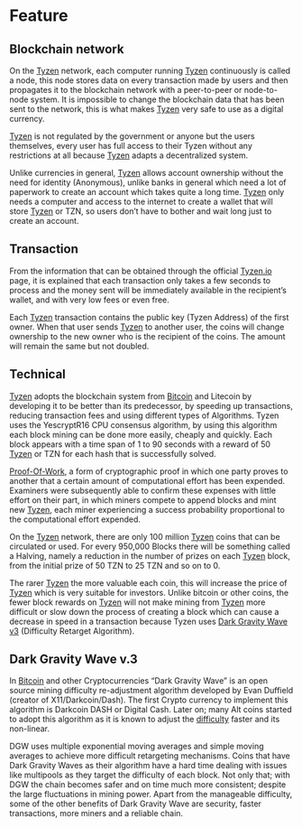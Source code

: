 # Feature

## Blockchain network <a href="#5bdd" id="5bdd"></a>

On the [Tyzen](https://www.tyzen.io/) network, each computer running [Tyzen](https://www.tyzen.io/) continuously is called a node, this node stores data on every transaction made by users and then propagates it to the blockchain network with a peer-to-peer or node-to-node system. It is impossible to change the blockchain data that has been sent to the network, this is what makes [Tyzen](https://www.tyzen.io/) very safe to use as a digital currency.

[Tyzen](https://www.tyzen.io/) is not regulated by the government or anyone but the users themselves, every user has full access to their Tyzen without any restrictions at all because [Tyzen](https://www.tyzen.io/) adapts a decentralized system.

Unlike currencies in general, [Tyzen](https://www.tyzen.io/) allows account ownership without the need for identity (Anonymous), unlike banks in general which need a lot of paperwork to create an account which takes quite a long time. [Tyzen](https://www.tyzen.io/) only needs a computer and access to the internet to create a wallet that will store [Tyzen](https://www.tyzen.io/) or TZN, so users don’t have to bother and wait long just to create an account.

## Transaction <a href="#cfd1" id="cfd1"></a>

From the information that can be obtained through the official [Tyzen.io](https://www.tyzen.io/) page, it is explained that each transaction only takes a few seconds to process and the money sent will be immediately available in the recipient’s wallet, and with very low fees or even free.

Each [Tyzen](https://www.tyzen.io/) transaction contains the public key (Tyzen Address) of the first owner. When that user sends [Tyzen](https://www.tyzen.io/) to another user, the coins will change ownership to the new owner who is the recipient of the coins. The amount will remain the same but not doubled.

## Technical <a href="#4bfb" id="4bfb"></a>

[Tyzen](https://www.tyzen.io/) adopts the blockchain system from [Bitcoin](https://en.wikipedia.org/wiki/Bitcoin) and Litecoin by developing it to be better than its predecessor, by speeding up transactions, reducing transaction fees and using different types of Algorithms. Tyzen uses the YescryptR16 CPU consensus algorithm, by using this algorithm each block mining can be done more easily, cheaply and quickly. Each block appears with a time span of 1 to 90 seconds with a reward of 50 [Tyzen](https://www.tyzen.io/) or TZN for each hash that is successfully solved.

[Proof-Of-Work](https://en.wikipedia.org/wiki/Proof\_of\_work), a form of cryptographic proof in which one party proves to another that a certain amount of computational effort has been expended. Examiners were subsequently able to confirm these expenses with little effort on their part, in which miners compete to append blocks and mint new [Tyzen](https://www.tyzen.io/), each miner experiencing a success probability proportional to the computational effort expended.

On the [Tyzen](https://www.tyzen.io/) network, there are only 100 million [Tyzen](https://www.tyzen.io/) coins that can be circulated or used. For every 950,000 Blocks there will be something called a Halving, namely a reduction in the number of prizes on each [Tyzen](https://www.tyzen.io/) block, from the initial prize of 50 TZN to 25 TZN and so on to 0.

The rarer [Tyzen](https://www.tyzen.io/) the more valuable each coin, this will increase the price of [Tyzen](https://www.tyzen.io/) which is very suitable for investors. Unlike bitcoin or other coins, the fewer block rewards on [Tyzen](https://www.tyzen.io/) will not make mining from [Tyzen](https://www.tyzen.io/) more difficult or slow down the process of creating a block which can cause a decrease in speed in a transaction because Tyzen uses [Dark Gravity Wave v3](https://gist.github.com/GeertJohan/b28da8105babf0553f21) (Difficulty Retarget Algorithm).

## Dark Gravity Wave v.3 <a href="#b24b" id="b24b"></a>

In [Bitcoin](https://en.wikipedia.org/wiki/Bitcoin) and other Cryptocurrencies “Dark Gravity Wave” is an open source mining difficulty re-adjustment algorithm developed by Evan Duffield (creator of X11/Darkcoin/Dash). The first Crypto currency to implement this algorithm is Darkcoin DASH or Digital Cash. Later on; many Alt coins started to adopt this algorithm as it is known to adjust the [difficulty](https://en.bitcoin.it/wiki/Difficulty) faster and its non-linear.

DGW uses multiple exponential moving averages and simple moving averages to achieve more difficult retargeting mechanisms. Coins that have Dark Gravity Waves as their algorithm have a hard time dealing with issues like multipools as they target the difficulty of each block. Not only that; with DGW the chain becomes safer and on time much more consistent; despite the large fluctuations in mining power. Apart from the manageable difficulty, some of the other benefits of Dark Gravity Wave are security, faster transactions, more miners and a reliable chain.
